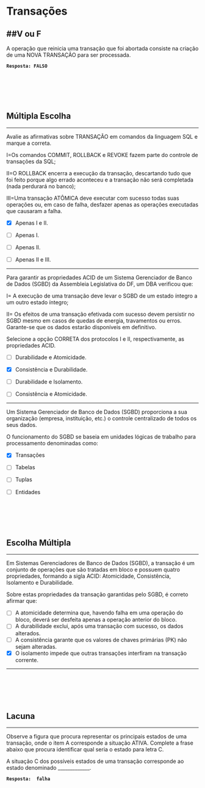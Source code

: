 # Transações
##V ou F
---
A operação que reinicia uma transação que foi abortada consiste na criação de uma NOVA TRANSAÇÃO para ser processada.

**```Resposta: FALSO```**



<br/>
<br/>
<br/>
<br/>



## Múltipla Escolha
---
Avalie as afirmativas sobre TRANSAÇÃO em comandos da linguagem SQL e marque a correta.
 
I=Os comandos COMMIT, ROLLBACK e REVOKE fazem parte do controle de transações da SQL;
 
II=O ROLLBACK encerra a execução da transação, descartando tudo que foi feito porque algo errado aconteceu e a transação não será completada (nada perdurará no banco);
 
III=Uma transação ATÔMICA deve executar com sucesso todas suas operações ou, em caso de falha, desfazer apenas as operações executadas que causaram a falha.

- [x] Apenas I e II.
- [ ] Apenas I.
- [ ] Apenas II.
- [ ] Apenas II e III.
      

---
Para garantir as propriedades ACID de um Sistema Gerenciador de Banco de Dados (SGBD) da Assembleia Legislativa do DF, um DBA verificou que:
 
I= A execução de uma transação deve levar o SGBD de um estado íntegro a um outro estado íntegro;
 
II= Os efeitos de uma transação efetivada com sucesso devem persistir no SGBD mesmo em casos de quedas de energia, travamentos ou erros. Garante-se que os dados estarão disponíveis em definitivo.
 
Selecione a opção CORRETA dos protocolos I e II, respectivamente, as propriedades ACID.

- [ ] Durabilidade e Atomicidade.
- [x] Consistência e Durabilidade.
- [ ] Durabilidade e Isolamento.
- [ ] Consistência e Atomicidade.
      

---
Um Sistema Gerenciador de Banco de Dados (SGBD) proporciona a sua organização (empresa, instituição, etc.) o controle centralizado de todos os seus dados.
 
O funcionamento do SGBD se baseia em unidades lógicas de trabalho para processamento denominadas como:

- [x] Transações
- [ ] Tabelas
- [ ] Tuplas
- [ ] Entidades



<br/>
<br/>
<br/>
<br/>



## Escolha Múltipla
---
Em Sistemas Gerenciadores de Banco de Dados (SGBD), a transação é um conjunto de operações que são tratadas em bloco e possuem quatro propriedades, formando a sigla ACID: Atomicidade, Consistência, Isolamento e Durabilidade.
 
Sobre estas propriedades da transação garantidas pelo SGBD, é correto afirmar que:
- [ ]  A atomicidade determina que, havendo falha em uma operação do bloco, deverá ser desfeita apenas a operação anterior do bloco.
- [ ]  A durabilidade exclui, após uma transação com sucesso, os dados alterados.
- [ ]  A consistência garante que os valores de chaves primárias (PK) não sejam alteradas.  
- [x]  O isolamento impede que outras transações interfiram na transação corrente.

---



<br/>
<br/>
<br/>
<br/>



## Lacuna
---
Observe a figura que procura representar os principais estados de uma transação, onde o item A corresponde a situação ATIVA. Complete a frase abaixo que procura identificar qual seria o estado para letra C.  

A situação C dos possíveis estados de uma transação corresponde ao estado denominado _____________.

**```Resposta:  falha```**

 



